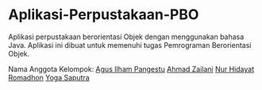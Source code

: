 # Aplikasi-Perpustakaan-PBO
Aplikasi perpustakaan berorientasi Objek dengan menggunakan bahasa Java. Aplikasi ini dibuat untuk memenuhi tugas Pemrograman Berorientasi Objek. 

Nama Anggota Kelompok:
[Agus Ilham Pangestu](https://github.com/agusilham)
[Ahmad Zailani](https://github.com/Zailani21)
[Nur Hidayat Romadhon](https://github.com/dayromadhon)
[Yoga Saputra](https://github.com/YogaB21)
